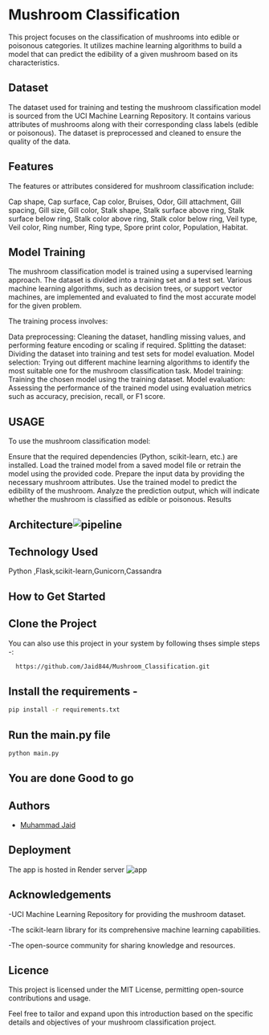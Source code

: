 
# Mushroom Classification
This project focuses on the classification of mushrooms into edible or poisonous categories. It utilizes machine learning algorithms to build a model that can predict the edibility of a given mushroom based on its characteristics.

## Dataset
The dataset used for training and testing the mushroom classification model is sourced from the UCI Machine Learning Repository. It contains various attributes of mushrooms along with their corresponding class labels (edible or poisonous). The dataset is preprocessed and cleaned to ensure the quality of the data.
## Features
The features or attributes considered for mushroom classification include:

Cap shape,
Cap surface,
Cap color,
Bruises,
Odor,
Gill attachment,
Gill spacing,
Gill size,
Gill color,
Stalk shape,
Stalk surface above ring,
Stalk surface below ring,
Stalk color above ring,
Stalk color below ring,
Veil type,
Veil color,
Ring number,
Ring type,
Spore print color,
Population,
Habitat.
## Model Training
The mushroom classification model is trained using a supervised learning approach. The dataset is divided into a training set and a test set. Various machine learning algorithms, such as decision trees, or support vector machines, are implemented and evaluated to find the most accurate model for the given problem.

The training process involves:

Data preprocessing: Cleaning the dataset, handling missing values, and performing feature encoding or scaling if required.
Splitting the dataset: Dividing the dataset into training and test sets for model evaluation.
Model selection: Trying out different machine learning algorithms to identify the most suitable one for the mushroom classification task.
Model training: Training the chosen model using the training dataset.
Model evaluation: Assessing the performance of the trained model using evaluation metrics such as accuracy, precision, recall, or F1 score.
## USAGE
To use the mushroom classification model:

Ensure that the required dependencies (Python, scikit-learn, etc.) are installed.
Load the trained model from a saved model file or retrain the model using the provided code.
Prepare the input data by providing the necessary mushroom attributes.
Use the trained model to predict the edibility of the mushroom.
Analyze the prediction output, which will indicate whether the mushroom is classified as edible or poisonous.
Results
## Architecture![pipeline](https://github.com/Jaid844/InsuranceFraudDetector/assets/112820053/84ef6ccf-ff79-4e74-a124-280f0eaa0f11)
## Technology Used
Python ,Flask,scikit-learn,Gunicorn,Cassandra
## How to Get Started

## Clone the Project

You can also use this project in your system by following thses simple steps -:

```bash
  https://github.com/Jaid844/Mushroom_Classification.git
```

## Install the requirements -
```bash
pip install -r requirements.txt
```

## Run the main.py file
```bash
python main.py
```

## You are done Good to go
## Authors

- [Muhammad Jaid]()


## Deployment
The app is hosted in Render server
![app](https://github.com/Jaid844/InsuranceFraudDetector/assets/112820053/ef888e5a-534e-43f5-b034-c75fd005ffc3)
## Acknowledgements

 -UCI Machine Learning Repository for providing the mushroom    dataset.

-The scikit-learn library for its comprehensive machine learning capabilities.

-The open-source community for sharing knowledge and resources.

## Licence
This project is licensed under the MIT License, permitting open-source contributions and usage.

Feel free to tailor and expand upon this introduction based on the specific details and objectives of your mushroom classification project.
